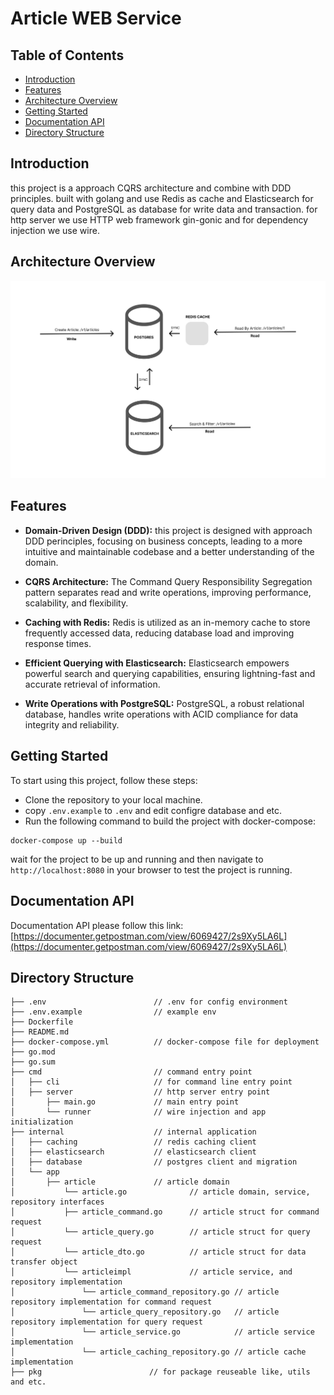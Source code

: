 # Article WEB Service


## Table of Contents

- [Introduction](#introduction)
- [Features](#features)
- [Architecture Overview](#architecture-overview)
- [Getting Started](#getting-started)
- [Documentation API](#documentation-api)
- [Directory Structure](#directory-structure)

## Introduction

this project is a approach CQRS architecture and combine with DDD principles. built with golang and use Redis as cache and Elasticsearch for query data and PostgreSQL as database for write data and transaction. 
for http server we use HTTP web framework gin-gonic and for dependency injection we use wire. 

## Architecture Overview
![Screenshot](architecture.png)


## Features

- **Domain-Driven Design (DDD):** this project is designed with approach DDD perinciples, focusing on business concepts, leading to a more intuitive and maintainable codebase and a better understanding of the domain.

- **CQRS Architecture:** The Command Query Responsibility Segregation pattern separates read and write operations, improving performance, scalability, and flexibility.

- **Caching with Redis:** Redis is utilized as an in-memory cache to store frequently accessed data, reducing database load and improving response times.

- **Efficient Querying with Elasticsearch:** Elasticsearch empowers powerful search and querying capabilities, ensuring lightning-fast and accurate retrieval of information.

- **Write Operations with PostgreSQL:** PostgreSQL, a robust relational database, handles write operations with ACID compliance for data integrity and reliability.

## Getting Started

To start using this project, follow these steps:

- Clone the repository to your local machine.
- copy `.env.example` to `.env` and edit configre database and etc.
- Run the following command to build the project with docker-compose:
```
docker-compose up --build
```
wait for the project to be up and running and then navigate to `http://localhost:8080` in your browser to test the project is running.

## Documentation API
Documentation API please follow this link:
[https://documenter.getpostman.com/view/6069427/2s9Xy5LA6L](https://documenter.getpostman.com/view/6069427/2s9Xy5LA6L)

## Directory Structure

```
├── .env                        // .env for config environment
├── .env.example                // example env
├── Dockerfile
├── README.md
├── docker-compose.yml          // docker-compose file for deployment
├── go.mod
├── go.sum
├── cmd                         // command entry point
│   ├── cli                     // for command line entry point
│   ├── server                  // http server entry point
│       ├── main.go             // main entry point
│       └── runner              // wire injection and app initialization
├── internal                    // internal application
│   ├── caching                 // redis caching client
│   ├── elasticsearch           // elasticsearch client
│   ├── database                // postgres client and migration
│   └── app 
│       ├── article             // article domain  
│           └── article.go              // article domain, service, repository interfaces
│           ├── article_command.go      // article struct for command request
│           └── article_query.go        // article struct for query request
│           └── article_dto.go          // article struct for data transfer object
│           └── articleimpl             // article service, and repository implementation
│               └── article_command_repository.go // article repository implementation for command request
│               └── article_query_repository.go   // article repository implementation for query request
│               └── article_service.go            // article service implementation
│               └── article_caching_repository.go // article cache implementation
├── pkg                        // for package reuseable like, utils and etc.
```